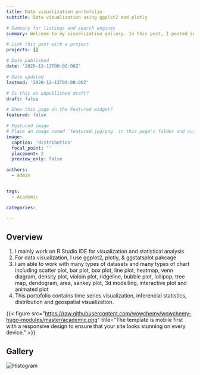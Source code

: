 ```yaml
---
title: Data visualization portofolio 
subtitle: Data visualization using ggplot2 and plotly

# Summary for listings and search engines
summary: Welcome to my visualization gallery. In this post, I posted several visualization that i created during my undergraduate study. 

# Link this post with a project
projects: []

# Date published
date: '2020-12-13T00:00:00Z'

# Date updated
lastmod: '2020-12-13T00:00:00Z'

# Is this an unpublished draft?
draft: false

# Show this page in the Featured widget?
featured: false

# Featured image
# Place an image named `featured.jpg/png` in this page's folder and customize its options here.
image:
  caption: 'distribution'
  focal_point: ''
  placement: 2
  preview_only: false

authors:
  - admin


tags:
  - Academic

categories:

---
```


## Overview

1. I mainly work on R Studio IDE for visualization and statistical analysis
2. For data visualization, I use ggplot2, plotly, & ggstatsplot pakcage
3. I am able to work with many types of datasets and many types of chart including scatter plot, bar plot, box plot, line plot, heatmap, venn diagram, density plot, violoin plot, ridgeline, bubble plot, lollipop, tree map, dendogram, area, sankey plot, 3d modelling, interactive plot and animated plot
4. This portofolio contains time series visualization, inferencial statistics, distribution and geospatial visualization. 

{{< figure src="https://raw.githubusercontent.com/wowchemy/wowchemy-hugo-modules/master/academic.png" title="The template is mobile first with a responsive design to ensure that your site looks stunning on every device." >}}

## Gallery

![Histogram](/histogram.jpeg 'Histogram')
